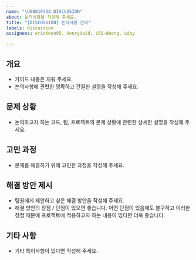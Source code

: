 ```yaml
---
name: "\U0001F4DA DISCUSSION"
about: 논의사항을 작성해 주세요.
title: "[DISCUSSION] 논의사항 건의"
labels: discussion
assignees: ericKwon95, HenryVoid, iOS-Woong, Ldoy

---
```


## 개요
- 가이드 내용은 지워 주세요. 
- 논의사항에 관련한 명확하고 간결한 설명을 작성해 주세요.

## 문제 상황
- 논의하고자 하는 코드, 팀, 프로젝트의 문제 상황에 관련한 상세한 설명을 작성해 주세요.  

## 고민 과정
- 문제를 해결하기 위해 고민한 과정을 작성해 주세요.

## 해결 방안 제시
- 팀원에게 제안하고 싶은 해결 방안을 작성해 주세요.
- 해결 방안의 장점 / 단점이 있으면 좋습니다. 어떤 단점이 있음에도 불구하고 이러한 장점 때문에 프로젝트에 적용하고자 하는 내용이 있다면 더욱 좋습니다. 

## 기타 사항
- 기타 특이사항이 있다면 작성해 주세요.
